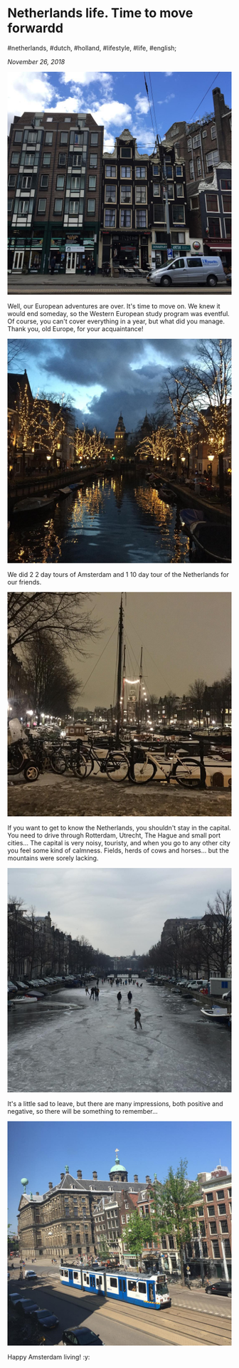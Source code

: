 # Netherlands life. Time to move forwardd

#netherlands, #dutch, #holland, #lifestyle, #life, #english;

_November 26, 2018_

![Our home in Amsterdam](/images/netherlands-life-time-to-move-forward/1.jpg "Our home in Amsterdam")

Well, our European adventures are over. It's time to move on. We knew it would end someday, so the Western European study program was eventful. Of course, you can't cover everything in a year, but what did you manage. Thank you, old Europe, for your acquaintance!

![Amsterdam at winter](/images/netherlands-life-time-to-move-forward/2.jpg "Amsterdam at winter")

We did 2 2 day tours of Amsterdam and 1 10 day tour of the Netherlands for our friends.

![Amsterdam at winter 2](/images/netherlands-life-time-to-move-forward/3.jpg "Amsterdam at winter 2")

If you want to get to know the Netherlands, you shouldn't stay in the capital. You need to drive through Rotterdam, Utrecht, The Hague and small port cities... The capital is very noisy, touristy, and when you go to any other city you feel some kind of calmness. Fields, herds of cows and horses... but the mountains were sorely lacking.

![Amsterdam frozen channel](/images/netherlands-life-time-to-move-forward/4.jpg "Amsterdam frozen channel")

It's a little sad to leave, but there are many impressions, both positive and negative, so there will be something to remember...

![View from our Amsterdam home](/images/netherlands-life-time-to-move-forward/5.jpg "View from our Amsterdam home")

Happy Amsterdam living! :y:
